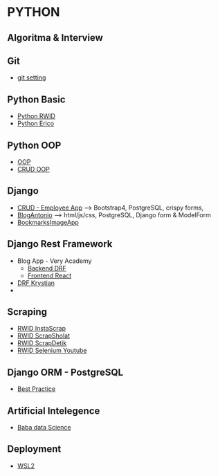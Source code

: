 # PYTHON

## Algoritma & Interview

## Git
- [git setting](https://github.com/ArisOther/gitAris)

## Python Basic
- [Python RWID](https://github.com/ArisPython/PythonDasarRWID)
- [Python Erico](https://github.com/ArisPython/PythonDasarErico)

## Python OOP
- [OOP](#)
- [CRUD OOP](#)

## Django
- [CRUD - Employee App](https://github.com/ArisDjango/CrudEmployeeSimple) --> Bootstrap4, PostgreSQL, crispy forms, 
- [BlogAntonio](https://github.com/ArisDjango/BlogAntonio) --> html/js/css, PostgreSQL, Django form & ModelForm
- [BookmarksImageApp](https://github.com/ArisDjango/SosmedAntonio)

## Django Rest Framework
- Blog App - Very Academy
  - [Backend DRF](https://github.com/ArisDjango/CrudVeryAcademy)
  - [Frontend React](https://github.com/ArisDjango/CrudVeryAcademyReact)
- [DRF Krystian](https://github.com/ArisDjango/CrudPythonKrystian)
- 
## Scraping
- [RWID InstaScrap](https://github.com/ArisScrap/instaScrap)
- [RWID ScrapSholat](https://github.com/ArisScrap/ScrapSholat)
- [RWID ScrapDetik](https://github.com/ArisScrap/scrapingDetik)
- [RWID Selenium Youtube](https://github.com/ArisScrap/selenYoutube)


## Django ORM - PostgreSQL
- [Best Practice](https://github.com/ArisDjango/orm-postgres)

## Artificial Intelegence
- [Baba data Science](https://github.com/ArisArtificial/baba-data-science)

## Deployment
- [WSL2](https://github.com/ArisOther/deploy)
